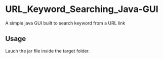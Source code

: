 # URL_Keyword_Searching_Java-GUI
A simple java GUI built to search keyword from a URL link 
## Usage
Lauch the jar file inside the target folder.

